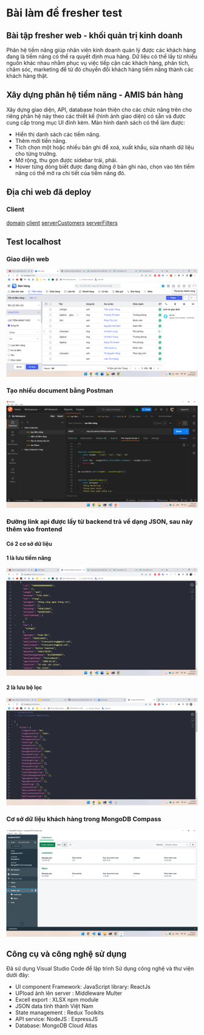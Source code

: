 # Bài làm đề fresher test
## Bài tập fresher web - khối quản trị kinh doanh

Phân hệ tiềm năng giúp nhân viên kinh doanh quản lý được các khách hàng đang là tiềm
năng có thể ra quyết định mua hàng. Dữ liệu có thể lấy từ nhiều nguồn khác nhau nhằm
phục vụ việc tiếp cận các khách hàng, phân tích, chăm sóc, marketing để từ đó chuyển đổi
khách hàng tiềm năng thành các khách hàng thật.

## Xây dựng phân hệ tiềm năng - AMIS bán hàng

Xây dựng giao diện, API, database hoàn thiện cho các chức năng trên cho riêng phân hệ
này theo các thiết kế (hình ảnh giao diện) có sẵn và được cung cấp trong mục UI đính kèm.
Màn hình danh sách có thể làm được:
- Hiển thị danh sách các tiềm năng.
- Thêm mới tiền năng.
- Tích chọn một hoặc nhiều bản ghi để xoá, xuất khẩu, sửa nhanh dữ liệu cho từng trường.
- Mở rộng, thu gọn được sidebar trái, phải.
- Hover từng dòng biết được đang đứng ở bản ghi nào, chọn vào tên tiềm năng có thể mở ra
chi tiết của tiềm năng đó.

## Địa chỉ web đã deploy

### Client 
[domain](https://ducmanh-first-app.tk/)
[client](https://ducmanh-first-app.netlify.app/)
[serverCustomers](https://ducmanh-first-app.herokuapp.com/customers)
[serverFilters](https://ducmanh-first-app.herokuapp.com/filters)


## Test localhost
### Giao diện web
![giao diện demo](./screenshots/1.png)
### Tạo nhiều document bằng Postman
![giao diện postman](./screenshots/2.png)
### Đường link api được lấy từ backend trả về dạng JSON, sau này thêm vào frontend
#### Có 2 cơ sở dữ liệu
#### 1 là lưu tiềm năng
![giao diện link backend](./screenshots/3.png)
#### 2 là lưu bộ lọc
![giao diện link backend](./screenshots/5.png)
### Cơ sở dữ liệu khách hàng trong MongoDB Compass
![cơ sở dữ liệu](./screenshots/4.png)


## Công cụ và công nghệ sử dụng

Đã sử dụng Visual Studio Code để lập trình
Sử dụng công nghệ và thư viện dưới đây:

- UI component Framework: JavaScript library: ReactJs
- UPload ảnh lên server : Middleware Multer
- Excell export : XLSX npm module
- JSON data tỉnh thành Việt Nam
- State management : Redux Toolkits
- API service: NodeJS : ExpressJS
- Database: MongoDB Cloud Atlas


